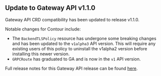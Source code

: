 ## Update to Gateway API v1.1.0

Gateway API CRD compatibility has been updated to release v1.1.0.

Notable changes for Contour include:
- The `BackendTLSPolicy` resource has undergone some breaking changes and has been updated to the `v1alpha3` API version. This will require any existing users of this policy to uninstall the v1alpha2 version before installing this newer version.
- `GRPCRoute` has graduated to GA and is now in the `v1` API version.

Full release notes for this Gateway API release can be found [here](https://github.com/kubernetes-sigs/gateway-api/releases/tag/v1.1.0).

